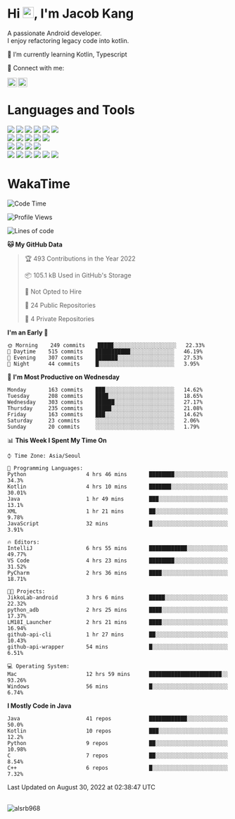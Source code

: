 # Hi <img src="https://media.giphy.com/media/hvRJCLFzcasrR4ia7z/giphy.gif" width="25px">, I'm Jacob Kang
A passionate Android developer.
</br>
I enjoy refactoring legacy code into kotlin.

🌱 I’m currently learning Kotlin, Typescript

🤝 Connect with me:

<a href="https://www.linkedin.com/in/minkyu-kang-b7477b1b2/"><img align="left" src="https://raw.githubusercontent.com/yushi1007/yushi1007/main/images/linkedin.svg" alt="Minkyu Kang | LinkedIn" width="21px"/></a>
<a href="https://www.instagram.com/_jacob_kang/"><img align="left" src="https://raw.githubusercontent.com/yushi1007/yushi1007/main/images/instagram.svg" alt="Jacob Kang | Instagram" width="21px"/></a>

</br>

# Languages and Tools

<div align="left">
<img src="https://img.shields.io/badge/java-007396?logo=java&logoColor=white"/>
<img src="https://img.shields.io/badge/kotlin-7F52FF?logo=kotlin&logoColor=white"/>
<img src="https://img.shields.io/badge/python-3776AB?logo=python&logoColor=white"/>
<img src="https://img.shields.io/badge/bash shell-4EAA25?logo=gnubash&logoColor=white"/>
<img src="https://img.shields.io/badge/c-A8B9CC?logo=c&logoColor=white"/>
<img src="https://img.shields.io/badge/c++-00599C?logo=c%2b%2b&logoColor=white"/>
</div>
<div align="left">
<img src="https://img.shields.io/badge/git-F05032?logo=git&logoColor=white"/>
<img src="https://img.shields.io/badge/github-181717?logo=github&logoColor=white"/>
<img src="https://img.shields.io/badge/mysql-4479A1?logo=mysql&logoColor=white"/>
<img src="https://img.shields.io/badge/sqlite-003B57?logo=sqlite&logoColor=white"/>
<img src="https://img.shields.io/badge/amazon AWS-232F3E?logo=amazonaws&logoColor=white"/>
</div>
<div align="left">
<img src="https://img.shields.io/badge/android-3DDC84?logo=android&logoColor=white"/>
<img src="https://img.shields.io/badge/linux-FCC624?logo=linux&logoColor=white"/>
<img src="https://img.shields.io/badge/flask-000000?logo=flask&logoColor=white"/>
<img src="https://img.shields.io/badge/arduino-00979D?logo=arduino&logoColor=white"/>
</div>
<div align="left">
<img src="https://img.shields.io/badge/slack-4A154B?logo=slack&logoColor=white"/>
<img src="https://img.shields.io/badge/notion-000000?logo=notion&logoColor=white"/>
<img src="https://img.shields.io/badge/jira-0052CC?logo=jira&logoColor=white"/>
<img src="https://img.shields.io/badge/postman-FF6C37?logo=postman&logoColor=white"/>
<img src="https://img.shields.io/badge/intellij-000000?logo=intellijidea&logoColor=white"/>
<img src="https://img.shields.io/badge/pycharm-000000?logo=pycharm&logoColor=white"/>
</div>

# WakaTime

<!--START_SECTION:waka-->
![Code Time](http://img.shields.io/badge/Code%20Time-1%2C120%20hrs%2010%20mins-blue)

![Profile Views](http://img.shields.io/badge/Profile%20Views-1-blue)

![Lines of code](https://img.shields.io/badge/From%20Hello%20World%20I%27ve%20Written-163%20Thousand%20lines%20of%20code-blue)

**🐱 My GitHub Data** 

> 🏆 493 Contributions in the Year 2022
 > 
> 📦 105.1 kB Used in GitHub's Storage 
 > 
> 🚫 Not Opted to Hire
 > 
> 📜 24 Public Repositories 
 > 
> 🔑 4 Private Repositories  
 > 
**I'm an Early 🐤** 

```text
🌞 Morning    249 commits    █████░░░░░░░░░░░░░░░░░░░░   22.33% 
🌆 Daytime    515 commits    ███████████░░░░░░░░░░░░░░   46.19% 
🌃 Evening    307 commits    ███████░░░░░░░░░░░░░░░░░░   27.53% 
🌙 Night      44 commits     █░░░░░░░░░░░░░░░░░░░░░░░░   3.95%

```
📅 **I'm Most Productive on Wednesday** 

```text
Monday       163 commits    ███░░░░░░░░░░░░░░░░░░░░░░   14.62% 
Tuesday      208 commits    ████░░░░░░░░░░░░░░░░░░░░░   18.65% 
Wednesday    303 commits    ██████░░░░░░░░░░░░░░░░░░░   27.17% 
Thursday     235 commits    █████░░░░░░░░░░░░░░░░░░░░   21.08% 
Friday       163 commits    ███░░░░░░░░░░░░░░░░░░░░░░   14.62% 
Saturday     23 commits     ░░░░░░░░░░░░░░░░░░░░░░░░░   2.06% 
Sunday       20 commits     ░░░░░░░░░░░░░░░░░░░░░░░░░   1.79%

```


📊 **This Week I Spent My Time On** 

```text
⌚︎ Time Zone: Asia/Seoul

💬 Programming Languages: 
Python                   4 hrs 46 mins       ████████░░░░░░░░░░░░░░░░░   34.3% 
Kotlin                   4 hrs 10 mins       ███████░░░░░░░░░░░░░░░░░░   30.01% 
Java                     1 hr 49 mins        ███░░░░░░░░░░░░░░░░░░░░░░   13.1% 
XML                      1 hr 21 mins        ██░░░░░░░░░░░░░░░░░░░░░░░   9.78% 
JavaScript               32 mins             █░░░░░░░░░░░░░░░░░░░░░░░░   3.91%

🔥 Editors: 
IntelliJ                 6 hrs 55 mins       ████████████░░░░░░░░░░░░░   49.77% 
VS Code                  4 hrs 23 mins       ████████░░░░░░░░░░░░░░░░░   31.52% 
PyCharm                  2 hrs 36 mins       ████░░░░░░░░░░░░░░░░░░░░░   18.71%

🐱‍💻 Projects: 
JikkoLab-android         3 hrs 6 mins        █████░░░░░░░░░░░░░░░░░░░░   22.32% 
python_adb               2 hrs 25 mins       ████░░░░░░░░░░░░░░░░░░░░░   17.37% 
LM18I_Launcher           2 hrs 21 mins       ████░░░░░░░░░░░░░░░░░░░░░   16.94% 
github-api-cli           1 hr 27 mins        ██░░░░░░░░░░░░░░░░░░░░░░░   10.43% 
github-api-wrapper       54 mins             █░░░░░░░░░░░░░░░░░░░░░░░░   6.51%

💻 Operating System: 
Mac                      12 hrs 59 mins      ███████████████████████░░   93.26% 
Windows                  56 mins             █░░░░░░░░░░░░░░░░░░░░░░░░   6.74%

```

**I Mostly Code in Java** 

```text
Java                     41 repos            ████████████░░░░░░░░░░░░░   50.0% 
Kotlin                   10 repos            ███░░░░░░░░░░░░░░░░░░░░░░   12.2% 
Python                   9 repos             ██░░░░░░░░░░░░░░░░░░░░░░░   10.98% 
C                        7 repos             ██░░░░░░░░░░░░░░░░░░░░░░░   8.54% 
C++                      6 repos             █░░░░░░░░░░░░░░░░░░░░░░░░   7.32%

```



 Last Updated on August 30, 2022 at 02:38:47 UTC
<!--END_SECTION:waka-->

</br>

<div align="left">
<img align="left" src="https://github-readme-stats.vercel.app/api/top-langs?username=alsrb968&show_icons=true&locale=en&layout=compact&theme=dark" alt="alsrb968" />
</div>
